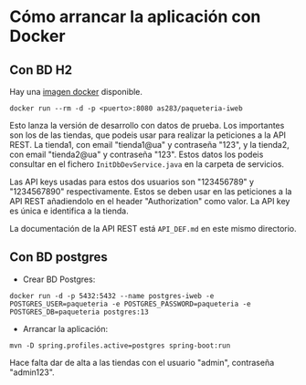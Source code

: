 # Cómo arrancar la aplicación con Docker

## Con BD H2

Hay una [imagen docker](https://hub.docker.com/r/as283/paqueteria-iweb) disponible.

`docker run --rm -d -p <puerto>:8080 as283/paqueteria-iweb`

Esto lanza la versión de desarrollo con datos de prueba. Los importantes son los de las tiendas, que podeis usar para 
realizar la peticiones a la API REST. La tienda1, con email "tienda1@ua" y contraseña "123", y la tienda2, con email 
"tienda2@ua" y contraseña "123". Estos datos los podeis consultar en el fichero `InitDbDevService.java` en la carpeta de
servicios.

Las API keys usadas para estos dos usuarios son "123456789" y "1234567890" respectivamente. Estos se deben usar en las
peticiones a la API REST añadiendolo en el header "Authorization" como valor. La API key es única e identifica a la 
tienda.

La documentación de la API REST está `API_DEF.md` en este mismo directorio.

## Con BD postgres

- Crear BD Postgres:

`docker run -d -p 5432:5432 --name postgres-iweb -e POSTGRES_USER=paqueteria -e POSTGRES_PASSWORD=paqueteria -e 
POSTGRES_DB=paqueteria postgres:13`

- Arrancar la aplicación:

`mvn -D spring.profiles.active=postgres spring-boot:run`

Hace falta dar de alta a las tiendas con el usuario "admin", contraseña "admin123".